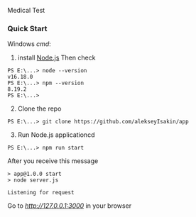 Medical Test


### Quick Start
Windows _cmd_:
1. install [Node.js](https://nodejs.org/en/download/)
Then check
```
PS E:\...> node --version
v16.18.0
PS E:\...> npm --version
8.19.2
PS E:\...>
```
2. Clone the repo
```
PS E:\...> git clone https://github.com/alekseyIsakin/app
```
3. Run Node.js applicationcd
```
PS E:\...> npm run start
```

After you receive this message
```
> app@1.0.0 start
> node server.js

Listening for request
```
Go to _http://127.0.0.1:3000_ in your browser
